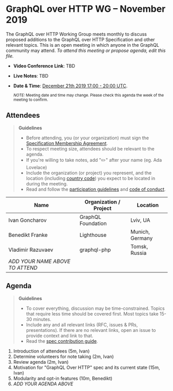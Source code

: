 # GraphQL over HTTP WG – November 2019

The GraphQL over HTTP Working Group meets monthly to discuss proposed additions
to the GraphQL over HTTP Specification and other relevant topics.
This is an open meeting in which anyone in the GraphQL community may attend.
*To attend this meeting or propose agenda, edit this file.*

- **Video Conference Link**: TBD
- **Live Notes**: TBD
- **Date & Time**: [December 21th 2019 17:00 - 20:00 UTC](https://www.timeanddate.com/worldclock/meetingdetails.html?year=2019&month=12&day=21&hour=17&min=0&sec=0&p1=224&p2=179&p3=136&p4=37&p5=239&p6=101&p7=152).

  <small>*NOTE:* Meeting date and time may change. Please check this agenda the week of the meeting to confirm.</small>


## Attendees

> **Guidelines**
> - Before attending, you (or your organization) must sign the [Specification Membership Agreement](https://github.com/graphql/foundation).
> - To respect meeting size, attendees should be relevant to the agenda.
> - If you're willing to take notes, add "✏️" after your name (eg. Ada Lovelace)
> - Include the organization (or project) you represent, and the location (including [country code](https://en.wikipedia.org/wiki/List_of_ISO_3166_country_codes#Current_ISO_3166_country_codes)) you expect to be located in during the meeting.
> - Read and follow the [participation guidelines](https://github.com/graphql/graphql-wg#participation-guidelines) and [code of conduct](https://github.com/graphql/foundation/blob/master/CODE-OF-CONDUCT.md).

| Name                     | Organization / Project   | Location
| ------------------------ | ------------------------ | ------------------------
| Ivan Goncharov           | GraphQL Foundation       | Lviv, UA
| Benedikt Franke          | Lighthouse               | Munich, Germany
| Vladimir Razuvaev        | graphql-php              | Tomsk, Russia
| *ADD YOUR NAME ABOVE TO ATTEND*

## Agenda

> **Guidelines**
> - To cover everything, discussion may be time-constrained. Topics that require less time should be covered first. Most topics take 15-30 minutes.
> - Include any and all relevant links (RFC, issues & PRs, presentations). If there are no relevant links, open an issue to provide context and link to that.
> - Read the [spec contribution guide](https://github.com/graphql/graphql-spec/blob/master/CONTRIBUTING.md).

<!--

Example agenda item:

1. Discuss moving the subscriptions proposal to stage 2 (30m, Lee)
   - [Subscriptions RFC](link.to/the-relevant/pr-or-issue-or-doc)
   - [GraphQL.js PR](github.link/to/the/project/pr)
   - [Another Relevant Link](youre.getting/the-idea.now)

-->

1. Introduction of attendees (5m, Ivan)
1. Determine volunteers for note taking (2m, Ivan)
1. Review agenda (2m, Ivan)
1. Motivation for "GraphQL Over HTTP" spec and its current state (15m, Ivan)
1. Modularity and opt-in features (10m, Benedikt)
1. *ADD YOUR AGENDA ABOVE*
